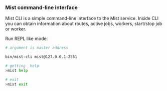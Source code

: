### Mist command-line interface

Mist CLI is a simple command-line interface to the Mist service.
Inside CLI you can obtain information about routes, active jobs, workers, start/stop job or worker.

Run REPL like mode:
```sh
# argument is master address

bin/mist-cli mist@127.0.0.1:2551

# getting  help
>mist help

# exit
>mist exit
```
